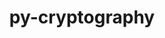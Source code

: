 ---
title: "py-cryptography"
layout: cache
categories: [package, develop-2024-09-22]
meta: {"versions": ["41.0.7", "42.0.8"], "compilers": ["gcc@=11.4.0", "gcc@=7.5.0", "gcc@=9.4.0", "oneapi@=2024.2.1"], "oss": ["ubuntu18.04", "ubuntu20.04", "ubuntu22.04"], "platforms": ["linux"], "targets": ["neoverse_v1", "neoverse_v2", "ppc64le", "x86_64_v3"], "stacks": ["e4s-neoverse-v2", "e4s-neoverse_v1", "e4s-oneapi", "e4s-power", "radiuss", "root"], "num_specs": 9, "num_specs_by_stack": {"radiuss": 1, "root": 9, "e4s-power": 2, "e4s-neoverse_v1": 2, "e4s-neoverse-v2": 2, "e4s-oneapi": 2}}
spec_details: [{"hash": "uky5bbajfyhlbjfajdwkgdpto4xudeps", "compiler": "gcc@=7.5.0", "versions": ["42.0.8"], "os": "ubuntu18.04", "platform": "linux", "target": "x86_64_v3", "variants": ["build_system=python_pip"], "stacks": ["radiuss", "root"], "size": "-", "tarball": "https://binaries.spack.io/develop-2024-09-22/build_cache/linux-ubuntu18.04-x86_64_v3/gcc-7.5.0/py-cryptography-42.0.8/linux-ubuntu18.04-x86_64_v3-gcc-7.5.0-py-cryptography-42.0.8-uky5bbajfyhlbjfajdwkgdpto4xudeps.spack"}, {"hash": "vsoldl2tkzheb6gtvbj5pxyjfu44gc2e", "compiler": "gcc@=9.4.0", "versions": ["42.0.8"], "os": "ubuntu20.04", "platform": "linux", "target": "ppc64le", "variants": ["build_system=python_pip"], "stacks": ["root", "e4s-power"], "size": "-", "tarball": "https://binaries.spack.io/develop-2024-09-22/build_cache/linux-ubuntu20.04-ppc64le/gcc-9.4.0/py-cryptography-42.0.8/linux-ubuntu20.04-ppc64le-gcc-9.4.0-py-cryptography-42.0.8-vsoldl2tkzheb6gtvbj5pxyjfu44gc2e.spack"}, {"hash": "oc7uddl5wtg5gtbqdq26wsbxztmfckbv", "compiler": "gcc@=9.4.0", "versions": ["41.0.7"], "os": "ubuntu20.04", "platform": "linux", "target": "ppc64le", "variants": ["build_system=python_pip"], "stacks": ["root", "e4s-power"], "size": "-", "tarball": "https://binaries.spack.io/develop-2024-09-22/build_cache/linux-ubuntu20.04-ppc64le/gcc-9.4.0/py-cryptography-41.0.7/linux-ubuntu20.04-ppc64le-gcc-9.4.0-py-cryptography-41.0.7-oc7uddl5wtg5gtbqdq26wsbxztmfckbv.spack"}, {"hash": "c7aff7pgw3r2udzll3pvflhwe4mly3fm", "compiler": "gcc@=11.4.0", "versions": ["42.0.8"], "os": "ubuntu22.04", "platform": "linux", "target": "neoverse_v1", "variants": ["build_system=python_pip"], "stacks": ["root", "e4s-neoverse_v1"], "size": "-", "tarball": "https://binaries.spack.io/develop-2024-09-22/build_cache/linux-ubuntu22.04-neoverse_v1/gcc-11.4.0/py-cryptography-42.0.8/linux-ubuntu22.04-neoverse_v1-gcc-11.4.0-py-cryptography-42.0.8-c7aff7pgw3r2udzll3pvflhwe4mly3fm.spack"}, {"hash": "uudaq7ggzhtj6cr6tni2lcwycmdub4o4", "compiler": "gcc@=11.4.0", "versions": ["41.0.7"], "os": "ubuntu22.04", "platform": "linux", "target": "neoverse_v1", "variants": ["build_system=python_pip"], "stacks": ["root", "e4s-neoverse_v1"], "size": "-", "tarball": "https://binaries.spack.io/develop-2024-09-22/build_cache/linux-ubuntu22.04-neoverse_v1/gcc-11.4.0/py-cryptography-41.0.7/linux-ubuntu22.04-neoverse_v1-gcc-11.4.0-py-cryptography-41.0.7-uudaq7ggzhtj6cr6tni2lcwycmdub4o4.spack"}, {"hash": "c3jb47f4hfwuj5fegbfkjqqwk3mmaznx", "compiler": "gcc@=11.4.0", "versions": ["42.0.8"], "os": "ubuntu22.04", "platform": "linux", "target": "neoverse_v2", "variants": ["build_system=python_pip"], "stacks": ["e4s-neoverse-v2", "root"], "size": "-", "tarball": "https://binaries.spack.io/develop-2024-09-22/build_cache/linux-ubuntu22.04-neoverse_v2/gcc-11.4.0/py-cryptography-42.0.8/linux-ubuntu22.04-neoverse_v2-gcc-11.4.0-py-cryptography-42.0.8-c3jb47f4hfwuj5fegbfkjqqwk3mmaznx.spack"}, {"hash": "bpkjb2bzl2tcpgxgwhboneu7cv34jhax", "compiler": "gcc@=11.4.0", "versions": ["41.0.7"], "os": "ubuntu22.04", "platform": "linux", "target": "neoverse_v2", "variants": ["build_system=python_pip"], "stacks": ["e4s-neoverse-v2", "root"], "size": "-", "tarball": "https://binaries.spack.io/develop-2024-09-22/build_cache/linux-ubuntu22.04-neoverse_v2/gcc-11.4.0/py-cryptography-41.0.7/linux-ubuntu22.04-neoverse_v2-gcc-11.4.0-py-cryptography-41.0.7-bpkjb2bzl2tcpgxgwhboneu7cv34jhax.spack"}, {"hash": "bqwqsn5bqp2rkumzo3u5o5rggsk7mz2i", "compiler": "oneapi@=2024.2.1", "versions": ["42.0.8"], "os": "ubuntu22.04", "platform": "linux", "target": "x86_64_v3", "variants": ["build_system=python_pip"], "stacks": ["e4s-oneapi", "root"], "size": "-", "tarball": "https://binaries.spack.io/develop-2024-09-22/build_cache/linux-ubuntu22.04-x86_64_v3/oneapi-2024.2.1/py-cryptography-42.0.8/linux-ubuntu22.04-x86_64_v3-oneapi-2024.2.1-py-cryptography-42.0.8-bqwqsn5bqp2rkumzo3u5o5rggsk7mz2i.spack"}, {"hash": "lboeatlee7kctbrav4z66a7jb5jsadkq", "compiler": "oneapi@=2024.2.1", "versions": ["41.0.7"], "os": "ubuntu22.04", "platform": "linux", "target": "x86_64_v3", "variants": ["build_system=python_pip"], "stacks": ["e4s-oneapi", "root"], "size": "-", "tarball": "https://binaries.spack.io/develop-2024-09-22/build_cache/linux-ubuntu22.04-x86_64_v3/oneapi-2024.2.1/py-cryptography-41.0.7/linux-ubuntu22.04-x86_64_v3-oneapi-2024.2.1-py-cryptography-41.0.7-lboeatlee7kctbrav4z66a7jb5jsadkq.spack"}]
---